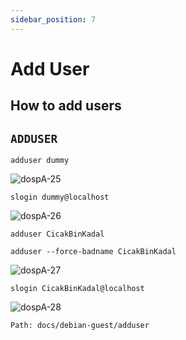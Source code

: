 ```yaml
---
sidebar_position: 7
---
```



# Add User
## How to add users

## `ADDUSER`

```
adduser dummy
```


![dospA-25](/static/img/legacy/dospA-25.jpg)


```
slogin dummy@localhost
```


![dospA-26](/static/img/legacy/dospA-26.jpg)


```
adduser CicakBinKadal

adduser --force-badname CicakBinKadal
```

![dospA-27](/static/img/legacy/dospA-27.jpg)


```
slogin CicakBinKadal@localhost
```


![dospA-28](/static/img/legacy/dospA-28.jpg)

```
Path: docs/debian-guest/adduser
```